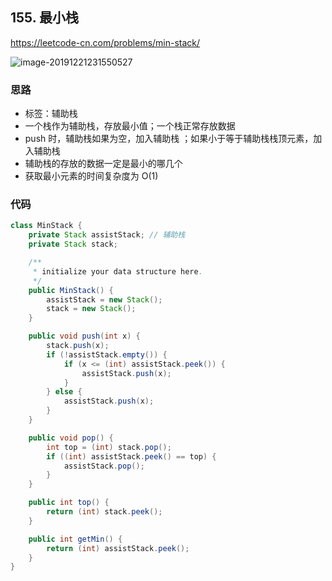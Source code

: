 ## 155. 最小栈

https://leetcode-cn.com/problems/min-stack/

![image-20191221231550527](https://deppwang.oss-cn-beijing.aliyuncs.com/blog/2019-12-21-151551.png)

### 思路

- 标签：辅助栈
- 一个栈作为辅助栈，存放最小值；一个栈正常存放数据
- push 时，辅助栈如果为空，加入辅助栈 ；如果小于等于辅助栈栈顶元素，加入辅助栈
- 辅助栈的存放的数据一定是最小的哪几个
- 获取最小元素的时间复杂度为 O(1)

### 代码

```Java
class MinStack {
    private Stack assistStack; // 辅助栈
    private Stack stack;

    /**
     * initialize your data structure here.
     */
    public MinStack() {
        assistStack = new Stack();
        stack = new Stack();
    }

    public void push(int x) {
        stack.push(x);
        if (!assistStack.empty()) {
            if (x <= (int) assistStack.peek()) {
                assistStack.push(x);
            }
        } else {
            assistStack.push(x);
        }
    }

    public void pop() {
        int top = (int) stack.pop();
        if ((int) assistStack.peek() == top) {
            assistStack.pop();
        }
    }

    public int top() {
        return (int) stack.peek();
    }

    public int getMin() {
        return (int) assistStack.peek();
    }
}
```


